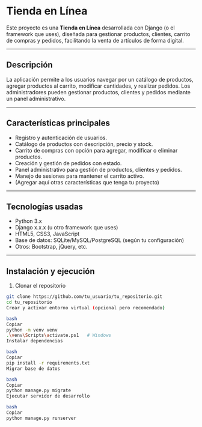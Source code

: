 # Tienda en Línea

Este proyecto es una **Tienda en Línea** desarrollada con Django (o el framework que uses), diseñada para gestionar productos, clientes, carrito de compras y pedidos, facilitando la venta de artículos de forma digital.

---

## Descripción

La aplicación permite a los usuarios navegar por un catálogo de productos, agregar productos al carrito, modificar cantidades, y realizar pedidos. Los administradores pueden gestionar productos, clientes y pedidos mediante un panel administrativo.

---

## Características principales

- Registro y autenticación de usuarios.
- Catálogo de productos con descripción, precio y stock.
- Carrito de compras con opción para agregar, modificar o eliminar productos.
- Creación y gestión de pedidos con estado.
- Panel administrativo para gestión de productos, clientes y pedidos.
- Manejo de sesiones para mantener el carrito activo.
- (Agregar aquí otras características que tenga tu proyecto)

---

## Tecnologías usadas

- Python 3.x
- Django x.x.x (u otro framework que uses)
- HTML5, CSS3, JavaScript
- Base de datos: SQLite/MySQL/PostgreSQL (según tu configuración)
- Otros: Bootstrap, jQuery, etc.

---

## Instalación y ejecución

1. Clonar el repositorio

```bash
git clone https://github.com/tu_usuario/tu_repositorio.git
cd tu_repositorio
Crear y activar entorno virtual (opcional pero recomendado)

bash
Copiar
python -m venv venv
.\venv\Scripts\activate.ps1   # Windows
Instalar dependencias

bash
Copiar
pip install -r requirements.txt
Migrar base de datos

bash
Copiar
python manage.py migrate
Ejecutar servidor de desarrollo

bash
Copiar
python manage.py runserver
